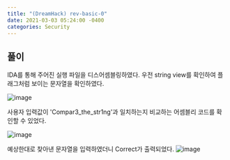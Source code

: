 ```yaml
---
title: "(DreamHack) rev-basic-0"
date: 2021-03-03 05:24:00 -0400
categories: Security
---
```


## 풀이

IDA를 통해 주어진 실행 파일을 디스어셈블링하였다. 우전 string view를 확인하여 플래그처럼 보이는 문자열을 확인하였다.

![image](https://user-images.githubusercontent.com/24788751/110455212-7dcad400-810b-11eb-9eca-e1f488af9cd1.png)

사용자 입력값이 'Compar3_the_str1ng'과 일치하는지 비교하는 어셈블리 코드를 확인할 수 있었다.

![image](https://user-images.githubusercontent.com/24788751/110455373-b5d21700-810b-11eb-95a9-9114ba67de5e.png)

예상한대로 찾아낸 문자열을 입력하였더니 Correct가 출력되었다.
![image](https://user-images.githubusercontent.com/24788751/110455684-15302700-810c-11eb-91a9-2bdd331ff53d.png)

